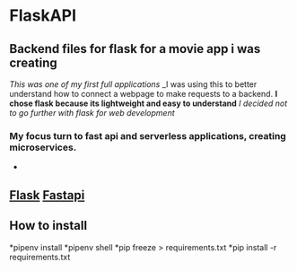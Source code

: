 # FlaskAPI
## Backend files for flask for a movie app i was creating
_This was one of my first full applications_
_I was using this to better understand how to connect a webpage to make requests to a backend.
**I chose flask because its lightweight and easy to understand**
_I decided not to go further with flask for web development_
### My focus turn to fast api and serverless applications, creating microservices.
-
[Flask](https://flask.palletsprojects.com/en/1.1.x/)
[Fastapi](https://fastapi.tiangolo.com/)
-

## How to install
*pipenv install
*pipenv shell
*pip freeze > requirements.txt
*pip install -r requirements.txt
